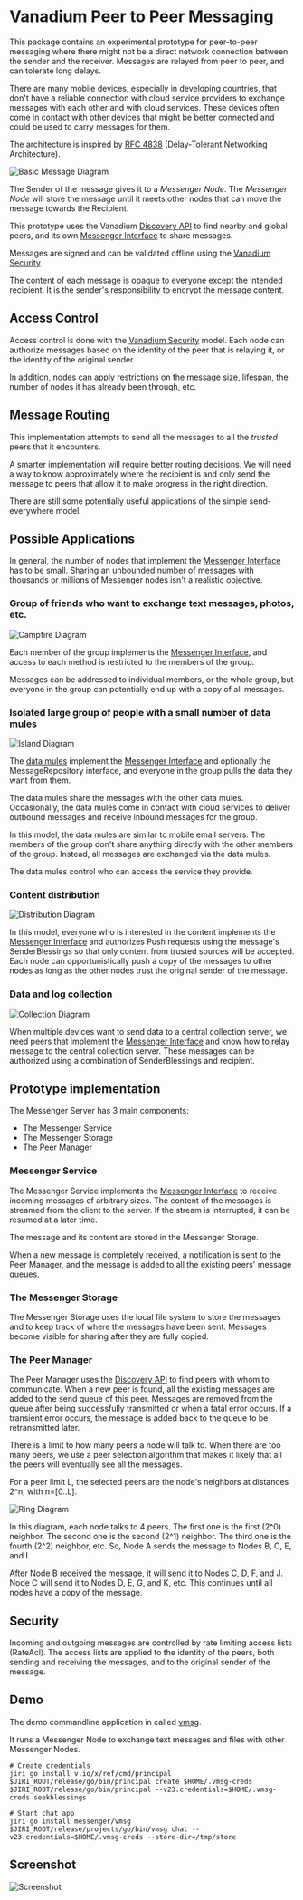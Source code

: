 # Vanadium Peer to Peer Messaging

This package contains an experimental prototype for peer-to-peer messaging
where there might not be a direct network connection between the sender and the
receiver. Messages are relayed from peer to peer, and can tolerate long delays.

There are many mobile devices, especially in developing countries, that don't
have a reliable connection with cloud service providers to exchange messages
with each other and with cloud services. These devices often come in contact
with other devices that might be better connected and could be used to carry
messages for them.

The architecture is inspired by [RFC 4838] (Delay-Tolerant Networking
Architecture).


![Basic Message Diagram](diagrams/basic.png?raw=true)

The Sender of the message gives it to a _Messenger Node_. The _Messenger Node_
will store the message until it meets other nodes that can move the message
towards the Recipient.

This prototype uses the Vanadium [Discovery API] to find nearby and global
peers, and its own [Messenger Interface] to share messages.

Messages are signed and can be validated offline using the [Vanadium Security].

The content of each message is opaque to everyone except the intended recipient.
It is the sender's responsibility to encrypt the message content.

## Access Control

Access control is done with the [Vanadium Security] model. Each node can
authorize messages based on the identity of the peer that is relaying it, or
the identity of the original sender.

In addition, nodes can apply restrictions on the message size, lifespan, the
number of nodes it has already been through, etc.

## Message Routing

This implementation attempts to send all the messages to all the _trusted_ peers
that it encounters.

A smarter implementation will require better routing decisions. We will need a
way to know approximately where the recipient is and only send the message to
peers that allow it to make progress in the right direction.

There are still some potentially useful applications of the simple
send-everywhere model.

## Possible Applications

In general, the number of nodes that implement the [Messenger Interface] has to
be small. Sharing an unbounded number of messages with thousands or millions of
Messenger nodes isn't a realistic objective.

### Group of friends who want to exchange text messages, photos, etc.

![Campfire Diagram](diagrams/campfire.png?raw=true)

Each member of the group implements the [Messenger Interface], and access to
each method is restricted to the members of the group.

Messages can be addressed to individual members, or the whole group, but
everyone in the group can potentially end up with a copy of all messages.

### Isolated large group of people with a small number of data mules

![Island Diagram](diagrams/island.png?raw=true)

The [data mules] implement the [Messenger Interface] and optionally the
MessageRepository interface, and everyone in the group pulls the data they want
from them.

The data mules share the messages with the other data mules. Occasionally, the
data mules come in contact with cloud services to deliver outbound messages and
receive inbound messages for the group.

In this model, the data mules are similar to mobile email servers. The members
of the group don't share anything directly with the other members of the group.
Instead, all messages are exchanged via the data mules.

The data mules control who can access the service they provide.

### Content distribution

![Distribution Diagram](diagrams/distribution.png?raw=true)

In this model, everyone who is interested in the content implements the
[Messenger Interface] and authorizes Push requests using the message's
SenderBlessings so that only content from trusted sources will be accepted. Each
node can opportunistically push a copy of the messages to other nodes as long as
the other nodes trust the original sender of the message.

### Data and log collection

![Collection Diagram](diagrams/collection.png?raw=true)

When multiple devices want to send data to a central collection server, we need
peers that implement the [Messenger Interface] and know how to relay message to
the central collection server. These messages can be authorized using a
combination of SenderBlessings and recipient.

## Prototype implementation

The Messenger Server has 3 main components:

   * The Messenger Service
   * The Messenger Storage
   * The Peer Manager

### Messenger Service

The Messenger Service implements the [Messenger Interface] to receive incoming
messages of arbitrary sizes. The content of the messages is streamed from the
client to the server. If the stream is interrupted, it can be resumed at a later
time.

The message and its content are stored in the Messenger Storage.

When a new message is completely received, a notification is sent to the Peer
Manager, and the message is added to all the existing peers' message queues.

### The Messenger Storage

The Messenger Storage uses the local file system to store the messages and to
keep track of where the messages have been sent. Messages become visible for
sharing after they are fully copied.

### The Peer Manager

The Peer Manager uses the [Discovery API] to find peers with whom to
communicate. When a new peer is found, all the existing messages are added to
the send queue of this peer. Messages are removed from the queue after being
successfully transmitted or when a fatal error occurs. If a transient error
occurs, the message is added back to the queue to be retransmitted later.

There is a limit to how many peers a node will talk to. When there are too
many peers, we use a peer selection algorithm that makes it likely that all
the peers will eventually see all the messages.

For a peer limit L, the selected peers are the node's neighbors at distances
2^n, with n=[0..L].

![Ring Diagram](diagrams/ring.png?raw=true)

In this diagram, each node talks to 4 peers. The first one is the first (2^0)
neighbor. The second one is the second (2^1) neighbor. The third one is the
fourth (2^2) neighbor, etc. So, Node A sends the message to Nodes B, C, E, and
I.

After Node B received the message, it will send it to Nodes C, D, F, and J. Node
C will send it to Nodes D, E, G, and K, etc. This continues until all nodes have
a copy of the message.

## Security

Incoming and outgoing messages are controlled by rate limiting access lists
(RateAcl). The access lists are applied to the identity of the peers, both
sending and receiving the messages, and to the original sender of the message.

## Demo

The demo commandline application in called [vmsg](vmsg/doc.go).

It runs a Messenger Node to exchange text messages and files with other
Messenger Nodes.

```
# Create credentials
jiri go install v.io/x/ref/cmd/principal
$JIRI_ROOT/release/go/bin/principal create $HOME/.vmsg-creds
$JIRI_ROOT/release/go/bin/principal --v23.credentials=$HOME/.vmsg-creds seekblessings

# Start chat app
jiri go install messenger/vmsg
$JIRI_ROOT/release/projects/go/bin/vmsg chat --v23.credentials=$HOME/.vmsg-creds --store-dir=/tmp/store
```

## Screenshot

![Screenshot](diagrams/screenshot.png?raw=true)

[RFC 4838]: https://tools.ietf.org/html/rfc4838
[Discovery API]: https://github.com/vanadium/go.v23/blob/master/discovery/model.go
[Messenger Interface]: ifc/service.vdl
[Vanadium Security]: https://vanadium.github.io/concepts/security.html
[data mules]: https://en.wikipedia.org/wiki/Data_mule

